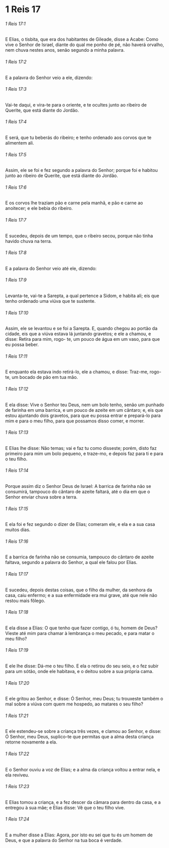 # 1 Reis 17

###### 1 Reis 17:1

E Elias, o tisbita, que era dos habitantes de Gileade, disse a Acabe: Como vive o Senhor de Israel, diante do qual me ponho de pé, não haverá orvalho, nem chuva nestes anos, senão segundo a minha palavra.

###### 1 Reis 17:2

E a palavra do Senhor veio a ele, dizendo:

###### 1 Reis 17:3

Vai-te daqui, e vira-te para o oriente, e te ocultes junto ao ribeiro de Querite, que está diante do Jordão.

###### 1 Reis 17:4

E será, que tu beberás do ribeiro; e tenho ordenado aos corvos que te alimentem ali.

###### 1 Reis 17:5

Assim, ele se foi e fez segundo a palavra do Senhor; porque foi e habitou junto ao ribeiro de Querite, que está diante do Jordão.

###### 1 Reis 17:6

E os corvos lhe traziam pão e carne pela manhã, e pão e carne ao anoitecer; e ele bebia do ribeiro.

###### 1 Reis 17:7

E sucedeu, depois de um tempo, que o ribeiro secou, porque não tinha havido chuva na terra.

###### 1 Reis 17:8

E a palavra do Senhor veio até ele, dizendo:

###### 1 Reis 17:9

Levanta-te, vai-te a Sarepta, a qual pertence a Sidom, e habita ali; eis que tenho ordenado uma viúva que te sustente.

###### 1 Reis 17:10

Assim, ele se levantou e se foi a Sarepta. E, quando chegou ao portão da cidade, eis que a viúva estava lá juntando gravetos; e ele a chamou, e disse: Retira para mim, rogo- te, um pouco de água em um vaso, para que eu possa beber.

###### 1 Reis 17:11

E enquanto ela estava indo retirá-lo, ele a chamou, e disse: Traz-me, rogo-te, um bocado de pão em tua mão.

###### 1 Reis 17:12

E ela disse: Vive o Senhor teu Deus, nem um bolo tenho, senão um punhado de farinha em uma barrica, e um pouco de azeite em um cântaro; e, eis que estou ajuntando dois gravetos, para que eu possa entrar e prepará-lo para mim e para o meu filho, para que possamos disso comer, e morrer.

###### 1 Reis 17:13

E Elias lhe disse: Não temas; vai e faz tu como disseste; porém, disto faz primeiro para mim um bolo pequeno, e traze-mo, e depois faz para ti e para o teu filho.

###### 1 Reis 17:14

Porque assim diz o Senhor Deus de Israel: A barrica de farinha não se consumirá, tampouco do cântaro de azeite faltará, até o dia em que o Senhor enviar chuva sobre a terra.

###### 1 Reis 17:15

E ela foi e fez segundo o dizer de Elias; comeram ele, e ela e a sua casa muitos dias.

###### 1 Reis 17:16

E a barrica de farinha não se consumia, tampouco do cântaro de azeite faltava, segundo a palavra do Senhor, a qual ele falou por Elias.

###### 1 Reis 17:17

E sucedeu, depois destas coisas, que o filho da mulher, da senhora da casa, caiu enfermo; e a sua enfermidade era mui grave, até que nele não restou mais fôlego.

###### 1 Reis 17:18

E ela disse a Elias: O que tenho que fazer contigo, ó tu, homem de Deus? Vieste até mim para chamar à lembrança o meu pecado, e para matar o meu filho?

###### 1 Reis 17:19

E ele lhe disse: Dá-me o teu filho. E ela o retirou do seu seio, e o fez subir para um sótão, onde ele habitava, e o deitou sobre a sua própria cama.

###### 1 Reis 17:20

E ele gritou ao Senhor, e disse: Ó Senhor, meu Deus; tu trouxeste também o mal sobre a viúva com quem me hospedo, ao matares o seu filho?

###### 1 Reis 17:21

E ele estendeu-se sobre a criança três vezes, e clamou ao Senhor, e disse: Ó Senhor, meu Deus, suplico-te que permitas que a alma desta criança retorne novamente a ela.

###### 1 Reis 17:22

E o Senhor ouviu a voz de Elias; e a alma da criança voltou a entrar nela, e ela reviveu.

###### 1 Reis 17:23

E Elias tomou a criança, e a fez descer da câmara para dentro da casa, e a entregou à sua mãe; e Elias disse: Vê que o teu filho vive.

###### 1 Reis 17:24

E a mulher disse a Elias: Agora, por isto eu sei que tu és um homem de Deus, e que a palavra do Senhor na tua boca é verdade.


